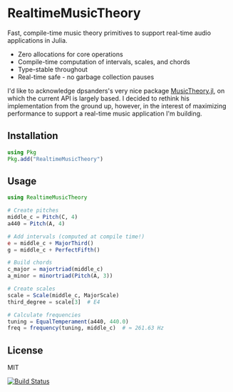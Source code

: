 # RealtimeMusicTheory
Fast, compile-time music theory primitives to support real-time audio applications in Julia.
- Zero allocations for core operations
- Compile-time computation of intervals, scales, and chords
- Type-stable throughout
- Real-time safe - no garbage collection pauses

I'd like to acknowledge dpsanders's very nice package [MusicTheory.jl](https://github.com/JuliaMusic/MusicTheory.jl), on which the current API is largely based. I decided to rethink his implementation from the ground up, however, in the interest of maximizing performance to support a real-time music application I'm building.

## Installation
```julia
using Pkg
Pkg.add("RealtimeMusicTheory")
```

## Usage
```julia
using RealtimeMusicTheory

# Create pitches
middle_c = Pitch(C, 4)
a440 = Pitch(A, 4)

# Add intervals (computed at compile time!)
e = middle_c + MajorThird()
g = middle_c + PerfectFifth()

# Build chords
c_major = majortriad(middle_c)
a_minor = minortriad(Pitch(A, 3))

# Create scales
scale = Scale(middle_c, MajorScale)
third_degree = scale[3]  # E4

# Calculate frequencies
tuning = EqualTemperament(a440, 440.0)
freq = frequency(tuning, middle_c)  # ≈ 261.63 Hz
```

## License
MIT

[![Build Status](https://github.com/myersm0/RealtimeMusicTheory.jl/actions/workflows/CI.yml/badge.svg?branch=main)](https://github.com/myersm0/RealtimeMusicTheory.jl/actions/workflows/CI.yml?query=branch%3Amain)

